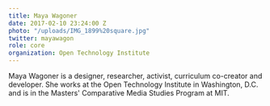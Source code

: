```yaml
---
title: Maya Wagoner
date: 2017-02-10 23:24:00 Z
photo: "/uploads/IMG_1899%20square.jpg"
twitter: mayawagon
role: core
organization: Open Technology Institute
---
```


Maya Wagoner is a designer, researcher, activist, curriculum co-creator and developer. She works at the Open Technology Institute in Washington, D.C. and is in the Masters' Comparative Media Studies Program at MIT.